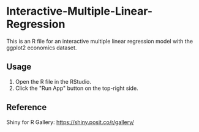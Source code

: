 # Interactive-Multiple-Linear-Regression
This is an R file for an interactive multiple linear regression model with the ggplot2 economics dataset.

## Usage
1. Open the R file in the RStudio.
2. Click the "Run App" button on the top-right side.

## Reference
Shiny for R Gallery: https://shiny.posit.co/r/gallery/
